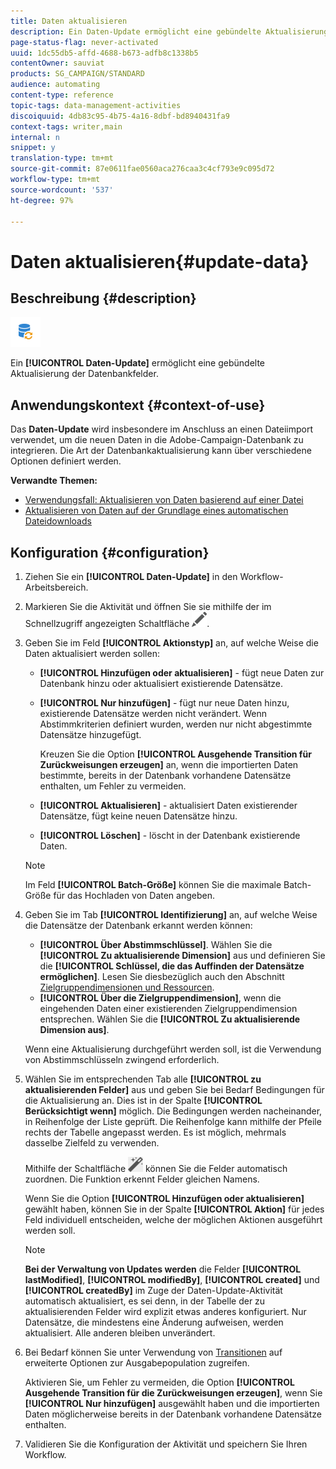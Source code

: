 ```yaml
---
title: Daten aktualisieren
description: Ein Daten-Update ermöglicht eine gebündelte Aktualisierung der Datenbankfelder.
page-status-flag: never-activated
uuid: 1dc55db5-affd-4688-b673-adfb8c1338b5
contentOwner: sauviat
products: SG_CAMPAIGN/STANDARD
audience: automating
content-type: reference
topic-tags: data-management-activities
discoiquuid: 4db83c95-4b75-4a16-8dbf-bd8940431fa9
context-tags: writer,main
internal: n
snippet: y
translation-type: tm+mt
source-git-commit: 87e0611fae0560aca276caa3c4cf793e9c095d72
workflow-type: tm+mt
source-wordcount: '537'
ht-degree: 97%

---
```



# Daten aktualisieren{#update-data}

## Beschreibung {#description}

![](assets/data_update.png)

Ein **[!UICONTROL Daten-Update]** ermöglicht eine gebündelte Aktualisierung der Datenbankfelder.

## Anwendungskontext {#context-of-use}

Das **Daten-Update** wird insbesondere im Anschluss an einen Dateiimport verwendet, um die neuen Daten in die Adobe-Campaign-Datenbank zu integrieren. Die Art der Datenbankaktualisierung kann über verschiedene Optionen definiert werden.

**Verwandte Themen:**

* [Verwendungsfall: Aktualisieren von Daten basierend auf einer Datei](../../automating/using/update-database-file.md)
* [Aktualisieren von Daten auf der Grundlage eines automatischen Dateidownloads](../../automating/using/update-data-automatic-download.md)

## Konfiguration {#configuration}

1. Ziehen Sie ein **[!UICONTROL Daten-Update]** in den Workflow-Arbeitsbereich.
1. Markieren Sie die Aktivität und öffnen Sie sie mithilfe der im Schnellzugriff angezeigten Schaltfläche ![](assets/edit_darkgrey-24px.png).
1. Geben Sie im Feld **[!UICONTROL Aktionstyp]** an, auf welche Weise die Daten aktualisiert werden sollen:

   * **[!UICONTROL Hinzufügen oder aktualisieren]** - fügt neue Daten zur Datenbank hinzu oder aktualisiert existierende Datensätze.
   * **[!UICONTROL Nur hinzufügen]** - fügt nur neue Daten hinzu, existierende Datensätze werden nicht verändert. Wenn Abstimmkriterien definiert wurden, werden nur nicht abgestimmte Datensätze hinzugefügt.

      Kreuzen Sie die Option **[!UICONTROL Ausgehende Transition für Zurückweisungen erzeugen]** an, wenn die importierten Daten bestimmte, bereits in der Datenbank vorhandene Datensätze enthalten, um Fehler zu vermeiden.

   * **[!UICONTROL Aktualisieren]** - aktualisiert Daten existierender Datensätze, fügt keine neuen Datensätze hinzu.
   * **[!UICONTROL Löschen]** - löscht in der Datenbank existierende Daten.

   >[!NOTE]
   >
   >Im Feld **[!UICONTROL Batch-Größe]** können Sie die maximale Batch-Größe für das Hochladen von Daten angeben.

1. Geben Sie im Tab **[!UICONTROL Identifizierung]** an, auf welche Weise die Datensätze der Datenbank erkannt werden können:

   * **[!UICONTROL Über Abstimmschlüssel]**. Wählen Sie die **[!UICONTROL Zu aktualisierende Dimension]** aus und definieren Sie die **[!UICONTROL Schlüssel, die das Auffinden der Datensätze ermöglichen]**. Lesen Sie diesbezüglich auch den Abschnitt [Zielgruppendimensionen und Ressourcen](../../automating/using/query.md#targeting-dimensions-and-resources).
   * **[!UICONTROL Über die Zielgruppendimension]**, wenn die eingehenden Daten einer existierenden Zielgruppendimension entsprechen. Wählen Sie die **[!UICONTROL Zu aktualisierende Dimension aus]**.

   Wenn eine Aktualisierung durchgeführt werden soll, ist die Verwendung von Abstimmschlüsseln zwingend erforderlich.

1. Wählen Sie im entsprechenden Tab alle **[!UICONTROL zu aktualisierenden Felder]** aus und geben Sie bei Bedarf Bedingungen für die Aktualisierung an. Dies ist in der Spalte **[!UICONTROL Berücksichtigt wenn]** möglich. Die Bedingungen werden nacheinander, in Reihenfolge der Liste geprüft. Die Reihenfolge kann mithilfe der Pfeile rechts der Tabelle angepasst werden. Es ist möglich, mehrmals dasselbe Zielfeld zu verwenden.

   Mithilfe der Schaltfläche ![](assets/wkf_magic_wand-24px.png) können Sie die Felder automatisch zuordnen. Die Funktion erkennt Felder gleichen Namens.

   Wenn Sie die Option **[!UICONTROL Hinzufügen oder aktualisieren]** gewählt haben, können Sie in der Spalte **[!UICONTROL Aktion]** für jedes Feld individuell entscheiden, welche der möglichen Aktionen ausgeführt werden soll.

   >[!NOTE]
   >
   >**Bei der Verwaltung von Updates werden** die Felder **[!UICONTROL lastModified]**, **[!UICONTROL modifiedBy]**, **[!UICONTROL created]** und **[!UICONTROL createdBy]** im Zuge der Daten-Update-Aktivität automatisch aktualisiert, es sei denn, in der Tabelle der zu aktualisierenden Felder wird explizit etwas anderes konfiguriert. Nur Datensätze, die mindestens eine Änderung aufweisen, werden aktualisiert. Alle anderen bleiben unverändert.

1. Bei Bedarf können Sie unter Verwendung von [Transitionen](../../automating/using/activity-properties.md) auf erweiterte Optionen zur Ausgabepopulation zugreifen.

   Aktivieren Sie, um Fehler zu vermeiden, die Option **[!UICONTROL Ausgehende Transition für die Zurückweisungen erzeugen]**, wenn Sie **[!UICONTROL Nur hinzufügen]** ausgewählt haben und die importierten Daten möglicherweise bereits in der Datenbank vorhandene Datensätze enthalten.

1. Validieren Sie die Konfiguration der Aktivität und speichern Sie Ihren Workflow.
